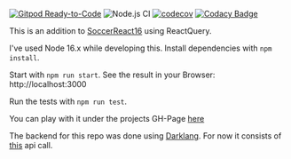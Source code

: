 [![Gitpod Ready-to-Code](https://img.shields.io/badge/Gitpod-Ready--to--Code-blue?logo=gitpod)](https://gitpod.io/#https://github.com/holgergp/soccerZustand) 
![Node.js CI](https://github.com/holgergp/soccerZustand/workflows/Node.js%20CI/badge.svg)
[![codecov](https://codecov.io/gh/holgergp/soccerZustand/branch/main/graph/badge.svg)](https://codecov.io/gh/holgergp/soccerZustand)
[![Codacy Badge](https://api.codacy.com/project/badge/Grade/8eee079e61834ccfb8f92a02f705ee09)](https://app.codacy.com/app/holgergp/soccerZustand?utm_source=github.com&utm_medium=referral&utm_content=holgergp/soccerZustand&utm_campaign=Badge_Grade_Dashboard)

This is an addition to [SoccerReact16](https://github.com/holgergp/soccerReact16) using ReactQuery.

I've used Node 16.x while developing this.
Install dependencies with `npm install`.

Start with `npm run start`.
See the result in your Browser: http://localhost:3000

Run the tests with `npm run test`.

You can play with it under the projects GH-Page [here](https://holgergp.github.io/soccerZustand/)

The backend for this repo was done using [Darklang](https://darklang.com/). For now it consists of [this](https://holgergp.builtwithdark.com/league-table) api call.
